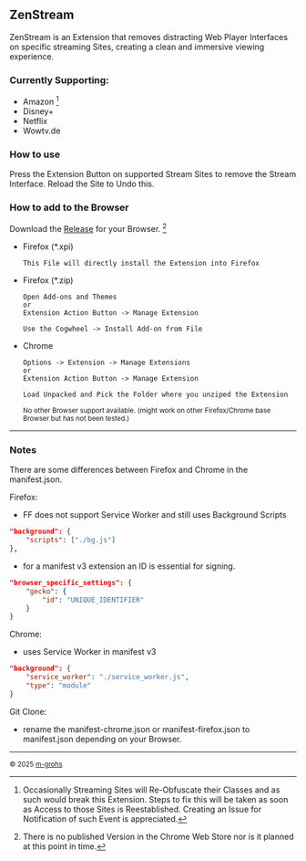 ## ZenStream

ZenStream is an Extension that removes distracting Web Player Interfaces on specific streaming Sites, creating a clean and immersive viewing experience.

### Currently Supporting:

-   Amazon [^1]
-   Disney+
-   Netflix
-   Wowtv.de

### How to use

Press the Extension Button on supported Stream Sites to remove the Stream Interface.
Reload the Site to Undo this.

### How to add to the Browser

Download the [Release](https://github.com/m-grohs/ZenStream/releases) for your Browser. [^2]

-   Firefox (\*.xpi)

    ```
    This File will directly install the Extension into Firefox
    ```

-   Firefox (\*.zip)

    ```
    Open Add-ons and Themes
    or
    Extension Action Button -> Manage Extension

    Use the Cogwheel -> Install Add-on from File
    ```

-   Chrome

    ```
    Options -> Extension -> Manage Extensions
    or
    Extension Action Button -> Manage Extension

    Load Unpacked and Pick the Folder where you unziped the Extension
    ```

    <small>No other Browser support available. 
    (might work on other Firefox/Chrome base Browser but has not been tested.)</small>

---

### Notes

There are some differences between Firefox and Chrome in the manifest.json.

Firefox:

-   FF does not support Service Worker and still uses Background Scripts

```json
"background": {
	"scripts": ["./bg.js"]
},
```

-   for a manifest v3 extension an ID is essential for signing.

```json
"browser_specific_settings": {
	"gecko": {
		"id": "UNIQUE_IDENTIFIER"
	}
}
```

Chrome:

-   uses Service Worker in manifest v3

```json
"background": {
	"service_worker": "./service_worker.js",
	"type": "module"
}
```

Git Clone: 
-   rename the manifest-chrome.json or manifest-firefox.json to manifest.json depending on your Browser.

---

<small>© 2025 [m-grohs](https://github.com/m-grohs)

[^1]: Occasionally Streaming Sites will Re-Obfuscate their Classes and as such would break this Extension. Steps to fix this will be taken as soon as Access to those Sites is Reestablished. Creating an Issue for Notification of such Event is appreciated.

[^2]: There is no published Version in the Chrome Web Store nor is it planned at this point in time.

</small>
